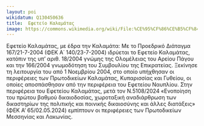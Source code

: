 ```yaml
---
layout: poi
wikidatum: Q130450636
title:  Εφετείο Καλαμάτας
image: https://commons.wikimedia.org/wiki/File:%CE%95%CF%86%CE%B5%CF%84%CE%B5%CE%AF%CE%BF_%CE%9A%CE%B1%CE%BB%CE%B1%CE%BC%CE%AC%CF%84%CE%B1%CF%82.jpg
---
```


Εφετείο Καλαμάτας, με έδρα την Καλαμάτα: Με το Προεδρικό Διάταγμα 167/21-7-2004 (ΦΕΚ Α΄ 140/23-7-2004) ιδρύεται το Εφετείο Καλαμάτας, κατόπιν της υπ’ αριθ. 18/2004 γνώμης της Ολομέλειας του Αρείου Πάγου και την 166/2004 γνωμοδότηση του Συμβουλίου της Επικρατείας. Ξεκίνησε τη λειτουργία του από 1 Νοεμβρίου 2004, στο οποίο υπήχθησαν οι περιφέρειες των Πρωτοδικείων Καλαμάτας, Κυπαρισσίας και Γυθείου, οι οποίες αποσπάσθησαν από την περιφέρεια του Εφετείου Ναυπλίου. Στην περιφέρεια του Εφετείου Καλαμάτας, μετά τον Ν.5108/2024 «Ενοποίηση του πρώτου βαθμού δικαιοδοσίας, χωροταξική αναδιάρθρωση των δικαστηρίων της πολιτικής και ποινικής δικαιοσύνης και άλλες διατάξεις» (ΦΕΚ Α’ 65/02.05.2024) εμπίπτουν οι περιφέρειες των Πρωτοδικείων Μεσσηνίας και Λακωνίας.
